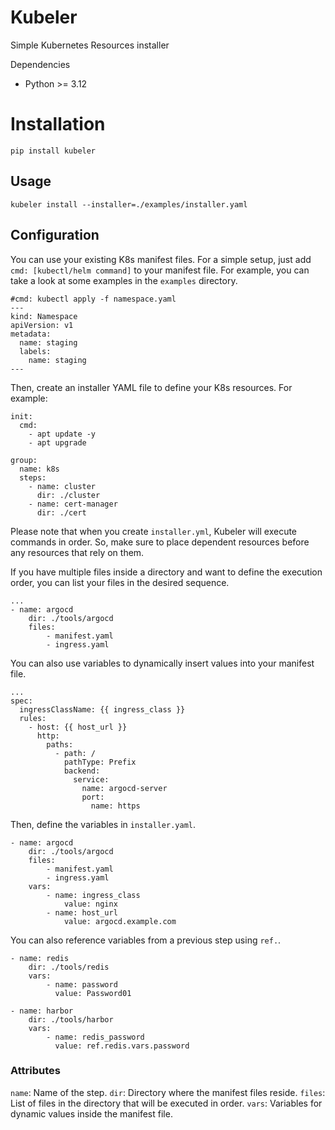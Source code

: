 # Kubeler

Simple Kubernetes Resources installer

Dependencies
- Python >= 3.12

# Installation

```
pip install kubeler
```

## Usage
```
kubeler install --installer=./examples/installer.yaml
```

## Configuration

You can use your existing K8s manifest files. For a simple setup, just add `cmd: [kubectl/helm command]` to your manifest file. For example, you can take a look at some examples in the `examples` directory.

```
#cmd: kubectl apply -f namespace.yaml
---
kind: Namespace
apiVersion: v1
metadata:
  name: staging
  labels:
    name: staging
---
```

Then, create an installer YAML file to define your K8s resources. For example:

```
init:
  cmd: 
    - apt update -y
    - apt upgrade

group:
  name: k8s
  steps:
    - name: cluster
      dir: ./cluster
    - name: cert-manager
      dir: ./cert
```

Please note that when you create `installer.yml`, Kubeler will execute commands in order. So, make sure to place dependent resources before any resources that rely on them.

If you have multiple files inside a directory and want to define the execution order, you can list your files in the desired sequence.

```
...
- name: argocd
    dir: ./tools/argocd
    files:
        - manifest.yaml
        - ingress.yaml
```

You can also use variables to dynamically insert values into your manifest file.

```
...
spec:
  ingressClassName: {{ ingress_class }}
  rules:
    - host: {{ host_url }}
      http:
        paths:
          - path: /
            pathType: Prefix
            backend:
              service: 
                name: argocd-server
                port: 
                  name: https
```

Then, define the variables in `installer.yaml`.

```
- name: argocd
    dir: ./tools/argocd
    files:
        - manifest.yaml
        - ingress.yaml
    vars:
        - name: ingress_class
            value: nginx
        - name: host_url
            value: argocd.example.com
```

You can also reference variables from a previous step using `ref.`.

```
- name: redis
    dir: ./tools/redis
    vars:
        - name: password
          value: Password01

- name: harbor
    dir: ./tools/harbor
    vars:
        - name: redis_password  
          value: ref.redis.vars.password
```

### Attributes

`name`: Name of the step.
`dir`: Directory where the manifest files reside.
`files`: List of files in the directory that will be executed in order.
`vars`: Variables for dynamic values inside the manifest file.